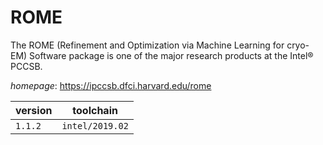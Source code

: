 # ROME

The ROME (Refinement and Optimization via Machine Learning for cryo-EM)  Software package is one of the major research products at the Intel® PCCSB.

*homepage*: <https://ipccsb.dfci.harvard.edu/rome>

version | toolchain
--------|----------
``1.1.2`` | ``intel/2019.02``
